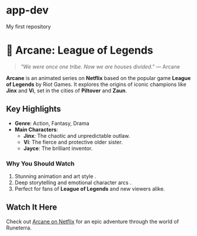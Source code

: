 # app-dev
My first repository
# 🌌 Arcane: League of Legends

> _"We were once one tribe. Now we are houses divided."_ — Arcane

**Arcane** is an animated series on **Netflix** based on the popular game **League of Legends** by Riot Games. It explores the origins of iconic champions like **Jinx** and **Vi**, set in the cities of **Piltover** and **Zaun**.

## Key Highlights
- **Genre**: Action, Fantasy, Drama
- **Main Characters**:
  -  **Jinx**: The chaotic and unpredictable outlaw.
  -  **Vi**: The fierce and protective older sister.
  -  **Jayce**: The brilliant inventor.

### Why You Should Watch
1. Stunning animation and art style .
2. Deep storytelling and emotional character arcs .
3. Perfect for fans of **League of Legends** and new viewers alike.

## Watch It Here
Check out [Arcane on Netflix](https://www.netflix.com/title/81033135) for an epic adventure through the world of Runeterra.



